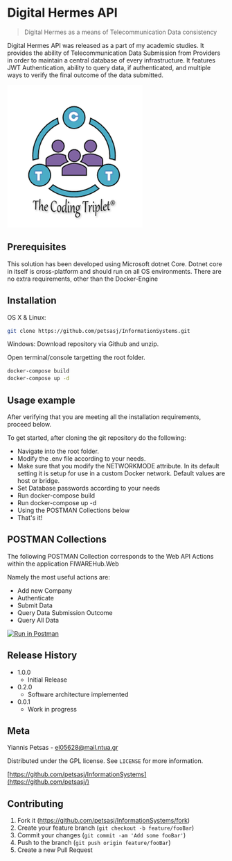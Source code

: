 # Digital Hermes API
> Digital Hermes as a means of Telecommunication Data consistency

Digital Hermes API was released as a part of my academic studies.
It provides the ability of Telecommunication Data Submission from Providers in order to maintain a central database of every infrastructure.
It features JWT Authentication, ability to query data, if authenticated, and multiple ways to verify the final outcome of the data submitted.

![](header.png)

## Prerequisites
This solution has been developed using Microsoft dotnet Core.
Dotnet core in itself is cross-platform and should run on all OS environments.
There are no extra requirements, other than the Docker-Engine

## Installation

OS X & Linux:

```sh
git clone https://github.com/petsasj/InformationSystems.git
```

Windows:
Download repository via Github and unzip.

Open terminal/console targetting the root folder. 

```sh
docker-compose build
docker-compose up -d
```

## Usage example

After verifying that you are meeting all the installation requirements, proceed below.

To get started, after cloning the git repository do the following:
* Navigate into the root folder. 
* Modify the .env file according to your needs.
* Make sure that you modify the NETWORKMODE attribute. In its default setting it is setup for use in a custom Docker network. Default values are host or bridge.
* Set Database passwords according to your needs
* Run docker-compose build
* Run docker-compose up -d
* Using the POSTMAN Collections below
* That's it!


## POSTMAN Collections

The following POSTMAN Collection corresponds to the Web API Actions within the application FIWAREHub.Web

Namely the most useful actions are:
* Add new Company
* Authenticate
* Submit Data
* Query Data Submission Outcome
* Query All Data

[![Run in Postman](https://run.pstmn.io/button.svg)](https://www.postman.com/run-collection/66d6e857cb8c3c35ba77)

## Release History
* 1.0.0
	* Initial Release
* 0.2.0
	* Software architecture implemented
* 0.0.1
    * Work in progress

## Meta

Yiannis Petsas - el05628@mail.ntua.gr

 Distributed under the GPL license. See ``LICENSE`` for more information.

[https://github.com/petsasj/InformationSystems](https://github.com/petsasj/)

## Contributing

1. Fork it (<https://github.com/petsasj/InformationSystems/fork>)
2. Create your feature branch (`git checkout -b feature/fooBar`)
3. Commit your changes (`git commit -am 'Add some fooBar'`)
4. Push to the branch (`git push origin feature/fooBar`)
5. Create a new Pull Request

<!-- Markdown link & img dfn's -->
[npm-image]: https://img.shields.io/npm/v/datadog-metrics.svg?style=flat-square
[npm-url]: https://npmjs.org/package/datadog-metrics
[npm-downloads]: https://img.shields.io/npm/dm/datadog-metrics.svg?style=flat-square
[travis-image]: https://img.shields.io/travis/dbader/node-datadog-metrics/master.svg?style=flat-square
[travis-url]: https://travis-ci.org/dbader/node-datadog-metrics
[wiki]: https://github.com/yourname/yourproject/wiki